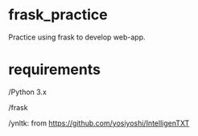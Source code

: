 ﻿# frask_practice

Practice using frask to develop web-app.


# requirements
/Python 3.x

/frask

/ynltk: from https://github.com/yosiyoshi/IntelligenTXT